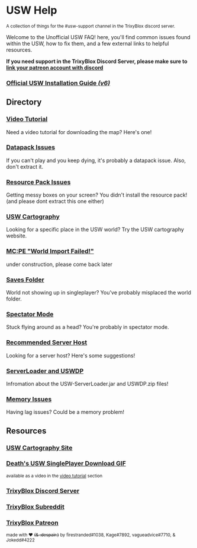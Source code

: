 # USW Help
<sup>A collection of things for the #usw-support channel in the TrixyBlox discord server.</sup>



Welcome to the Unofficial USW FAQ! here, you'll find common issues found within the USW, how to fix them, and a few external links to helpful resources.


**If you need support in the TrixyBlox Discord Server, please make sure to [link your patreon account with discord](https://support.patreon.com/hc/en-us/articles/212052266-How-do-I-connect-Discord-to-Patreon-Patron-)** 


### [__Official USW Installation Guide _(v6)___](https://cdn.discordapp.com/attachments/477635936415645716/1046243981828296714/The_Ultimate_Survival_World_Installation_Guide_v6.pdf)


## Directory

### [Video Tutorial](https://github.com/FireStranded/USW-Responses/blob/main/responses/video-tutorial.md)
Need a video tutorial for downloading the map? Here's one!


### [Datapack Issues](https://github.com/FireStranded/USW-Responses/blob/main/responses/datapack-tampered.md)
If you can't play and you keep dying, it's probably a datapack issue. Also, don't extract it.


### [Resource Pack Issues](https://github.com/FireStranded/USW-Responses/blob/main/responses/resourcepack.md)
Getting messy boxes on your screen? You didn't install the resource pack! (and please dont extract this one either)


### [USW Cartography](https://github.com/FireStranded/USW-Responses/blob/main/responses/cartography.md)
Looking for a specific place in the USW world? Try the USW cartography website.

### [MC:PE "World Import Failed!"](https://github.com/FireStranded/USW-Responses/blob/main/responses/mcpe-import-failed.md)
under construction, please come back later


### [Saves Folder](https://github.com/FireStranded/USW-Responses/blob/main/responses/saves.md)
World not showing up in singleplayer? You've probably misplaced the world folder.


### [Spectator Mode](https://github.com/FireStranded/USW-Responses/blob/main/responses/spectator.md)
Stuck flying around as a head? You're probably in spectator mode.


### [Recommended Server Host](https://github.com/FireStranded/USW-Responses/blob/main/responses/server-host.md)
Looking for a server host? Here's some suggestions!


### [ServerLoader and USWDP](https://github.com/FireStranded/USW-Responses/blob/main/responses/server-loader-uswdp.md)
Infromation about the USW-ServerLoader.jar and USWDP.zip files!


### [Memory Issues](https://github.com/FireStranded/USW-Responses/blob/main/responses/memory.md)
Having lag issues? Could be a memory problem!


## Resources

### [USW Cartography Site](https://sites.google.com/view/usw-cartography/home)

### [Death's USW SinglePlayer Download GIF](https://cdn.discordapp.com/attachments/1044219282453700628/1046115172563030136/USW_Basics_and_Download.gif)

<sup>available as a video in the [video tutorial](https://github.com/FireStranded/USW-Responses/blob/main/responses/video-tutorial.md) section</sup>

### [TrixyBlox Discord Server](https://discord.gg/trixyblox)

### [TrixyBlox Subreddit](https://reddit.com/r/trixyblox)

### [TrixyBlox Patreon](https://patreon.com/TrixyBlox)

<sub>made with ❤️ ~~(& :despair:)~~ by firestranded#1038, Kage#7892, vagueadvice#7710, & Jokedd#4222</sub>
